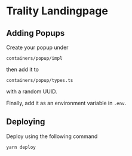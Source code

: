 # Trality Landingpage

## Adding Popups

Create your popup under 

    containers/popup/impl

then add it to 

    containers/popup/types.ts

with a random UUID.

Finally, add it as an environment variable in  `.env`.

## Deploying

Deploy using the following command

    yarn deploy
